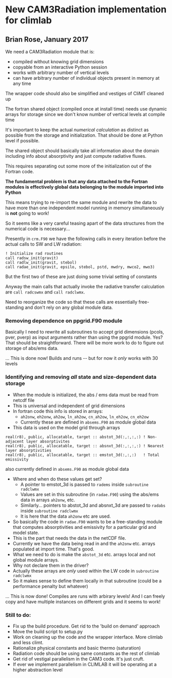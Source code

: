 # New CAM3Radiation implementation for climlab

## Brian Rose, January 2017

We need a CAM3Radiation module that is:

- compiled without knowing grid dimensions
- copyable from an interactive Python session
- works with arbitrary number of vertical levels
- can have arbitrary number of individual objects present in memory at any time

The wrapper code should also be simplified and vestiges of CliMT cleaned up

The fortran shared object (compiled once at install time) needs use dynamic
arrays for storage since we don't know number of vertical levels at compile time

It's important to keep the actual *numerical calculation* as distinct as possible
from the storage and initialization. That should be done at Python level if possible.

The shared object should basically take all information about the domain
including info about absorptivity
and just compute radiative fluxes.

This requires separating out some more of the initialization out of the Fortran code.

**The fundamental problem is that any data attached to the Fortran modules
is effectively global data belonging to the module imported into Python**

This means trying to re-import the same module and rewrite the data to have
more than one independent model running in memory simultaneously is **not**
going to work!

So it seems like a very careful teasing apart of the data structures
from the numerical code is necessary...

Presently in `crm.F90` we have the following calls in every iteration
before the actual calls to SW and LW radiation:

```
! Initialize rad routines
call radsw_init(gravit)
call radlw_init(gravit, stebol)
call radae_init(gravit, epsilo, stebol, pstd, mwdry, mwco2, mwo3)
```

But the first two of these are just doing some trivial setting of constants

Anyway the main calls that actually invoke the radiative transfer calculation are
`call radcswmx` and `call radclwmx`.

Need to reorganize the code so that these calls are essentially free-standing
and don't rely on any global module data.

### Removing dependence on ppgrid.F90 module

Basically I need to rewrite all subroutines to accept grid dimensions (pcols, pver, pverp)
as input arguments rather than using the ppgrid module. Yes? That should be straightforward.
There will be more work to do to figure out storage of abs/ems data.

... This is done now! Builds and runs -- but for now it *only* works with 30 levels

### Identifying and removing *all* state and size-dependent data storage

- When the module is initialized, the abs / ems data must be read from netcdf file
- This is universal and independent of grid dimensions
- In fortran code this info is stored in arrays:
  - `ah2onw`, `eh2onw`, `ah2ow`, `ln_ah2ow`, `cn_ah2ow`, `ln_eh2ow`, `cn_eh2ow`
  - Currently these are defined in `absems.F90` as module global data
- This data is used on the model grid through arrays
```
real(r8), public, allocatable, target :: abstot_3d(:,:,:,:) ! Non-adjacent layer absorptivites
real(r8), public, allocatable, target :: absnxt_3d(:,:,:,:) ! Nearest layer absorptivities
real(r8), public, allocatable, target :: emstot_3d(:,:,:)   ! Total emissivity
```
also currently defined in `absems.F90` as module global data
- Where and when do these values get set?
  - A pointer to emstot_3d is passed to `radems` inside `subroutine radclwmx`
  - Values are set in this subroutine (in `radae.F90`) using the abs/ems data in arrays `ah2onw`, etc.
  - Similarly...  pointers to abstot_3d and absnxt_3d are passed to `radabs` inside `subroutine radclwmx`
  - It is here that the data `ah2onw` etc are used.
- So basically the code in `radae.F90` wants to be a free-standing module that computes absorptivities and emissivity for a particular grid and model state.
- This is the part that needs the data in the netCDF file.
- Currently we have the data being read in and the `ah2onw` etc. arrays populated at import time. That's good.
- What we need to do is make the `abstot_3d` etc. arrays local and not global module arrays.
- Why not declare them in the driver?
- Actually these arrays are *only* used within the LW code in `subroutine radclwmx`
- So it makes sense to define them locally in that subroutine
(could be a performance penalty but whatever)

... This is now done! Compiles are runs with arbirary levels! And I can freely copy and have multiple instances on different grids and it seems to work!


### Still to do:

- Fix up the build procedure. Get rid to the 'build on demand' approach
- Move the build script to setup.py
- Work on cleaning up the code and the wrapper interface. More climlab and less climt.
- Rationalize physical constants and basic thermo (saturation)
- Radiation code should be using same constants as the rest of climlab
- Get rid of vestigal parallelism in the CAM3 code. It's just cruft.
- If ever we implement parallelism in CLIMLAB it will be operating at a higher abstraction level
